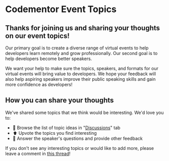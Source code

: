 # Codementor Event Topics

## Thanks for joining us and sharing your thoughts on our event topics!

Our primary goal is to create a diverse range of virtual events to help developers learn remotely and grow professionally. Our second goal is to help developers become better speakers. 

We want your help to make sure the topics, speakers, and formats for our virtual events will bring value to developers. We hope your feedback will also help aspiring speakers improve their public speaking skills and gain more confidence as developers!

## How you can share your thoughts

We've shared some topics that we think would be interesting. We'd love you to: 

- 👀 Browse the list of topic ideas in "[Discussions](https://github.com/CodementorIO/event-topics/discussions)" tab
- ⬆️ Upvote the topics you find interesting
- 💬 Answer the speaker's questions and provide other feedback 

If you don't see any interesting topics or would like to add more, please leave a comment in [this thread](https://github.com/CodementorIO/event-topics/discussions/2)!
